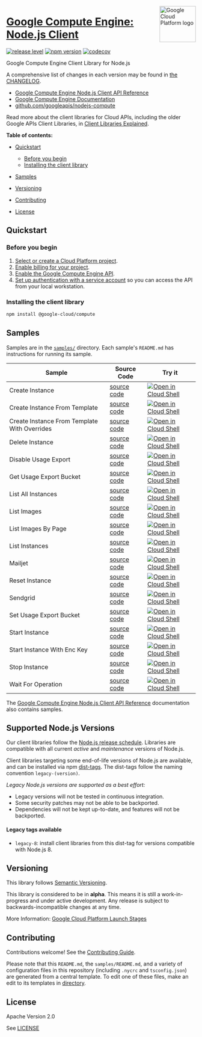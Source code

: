 [//]: # "This README.md file is auto-generated, all changes to this file will be lost."
[//]: # "To regenerate it, use `python -m synthtool`."
<img src="https://avatars2.githubusercontent.com/u/2810941?v=3&s=96" alt="Google Cloud Platform logo" title="Google Cloud Platform" align="right" height="96" width="96"/>

# [Google Compute Engine: Node.js Client](https://github.com/googleapis/nodejs-compute)

[![release level](https://img.shields.io/badge/release%20level-alpha-orange.svg?style=flat)](https://cloud.google.com/terms/launch-stages)
[![npm version](https://img.shields.io/npm/v/@google-cloud/compute.svg)](https://www.npmjs.org/package/@google-cloud/compute)
[![codecov](https://img.shields.io/codecov/c/github/googleapis/nodejs-compute/main.svg?style=flat)](https://codecov.io/gh/googleapis/nodejs-compute)




Google Compute Engine Client Library for Node.js


A comprehensive list of changes in each version may be found in
[the CHANGELOG](https://github.com/googleapis/nodejs-compute/blob/main/CHANGELOG.md).

* [Google Compute Engine Node.js Client API Reference][client-docs]
* [Google Compute Engine Documentation][product-docs]
* [github.com/googleapis/nodejs-compute](https://github.com/googleapis/nodejs-compute)

Read more about the client libraries for Cloud APIs, including the older
Google APIs Client Libraries, in [Client Libraries Explained][explained].

[explained]: https://cloud.google.com/apis/docs/client-libraries-explained

**Table of contents:**


* [Quickstart](#quickstart)
  * [Before you begin](#before-you-begin)
  * [Installing the client library](#installing-the-client-library)

* [Samples](#samples)
* [Versioning](#versioning)
* [Contributing](#contributing)
* [License](#license)

## Quickstart

### Before you begin

1.  [Select or create a Cloud Platform project][projects].
1.  [Enable billing for your project][billing].
1.  [Enable the Google Compute Engine API][enable_api].
1.  [Set up authentication with a service account][auth] so you can access the
    API from your local workstation.

### Installing the client library

```bash
npm install @google-cloud/compute
```




## Samples

Samples are in the [`samples/`](https://github.com/googleapis/nodejs-compute/tree/main/samples) directory. Each sample's `README.md` has instructions for running its sample.

| Sample                      | Source Code                       | Try it |
| --------------------------- | --------------------------------- | ------ |
| Create Instance | [source code](https://github.com/googleapis/nodejs-compute/blob/main/samples/createInstance.js) | [![Open in Cloud Shell][shell_img]](https://console.cloud.google.com/cloudshell/open?git_repo=https://github.com/googleapis/nodejs-compute&page=editor&open_in_editor=samples/createInstance.js,samples/README.md) |
| Create Instance From Template | [source code](https://github.com/googleapis/nodejs-compute/blob/main/samples/createInstanceFromTemplate.js) | [![Open in Cloud Shell][shell_img]](https://console.cloud.google.com/cloudshell/open?git_repo=https://github.com/googleapis/nodejs-compute&page=editor&open_in_editor=samples/createInstanceFromTemplate.js,samples/README.md) |
| Create Instance From Template With Overrides | [source code](https://github.com/googleapis/nodejs-compute/blob/main/samples/createInstanceFromTemplateWithOverrides.js) | [![Open in Cloud Shell][shell_img]](https://console.cloud.google.com/cloudshell/open?git_repo=https://github.com/googleapis/nodejs-compute&page=editor&open_in_editor=samples/createInstanceFromTemplateWithOverrides.js,samples/README.md) |
| Delete Instance | [source code](https://github.com/googleapis/nodejs-compute/blob/main/samples/deleteInstance.js) | [![Open in Cloud Shell][shell_img]](https://console.cloud.google.com/cloudshell/open?git_repo=https://github.com/googleapis/nodejs-compute&page=editor&open_in_editor=samples/deleteInstance.js,samples/README.md) |
| Disable Usage Export | [source code](https://github.com/googleapis/nodejs-compute/blob/main/samples/disableUsageExport.js) | [![Open in Cloud Shell][shell_img]](https://console.cloud.google.com/cloudshell/open?git_repo=https://github.com/googleapis/nodejs-compute&page=editor&open_in_editor=samples/disableUsageExport.js,samples/README.md) |
| Get Usage Export Bucket | [source code](https://github.com/googleapis/nodejs-compute/blob/main/samples/getUsageExportBucket.js) | [![Open in Cloud Shell][shell_img]](https://console.cloud.google.com/cloudshell/open?git_repo=https://github.com/googleapis/nodejs-compute&page=editor&open_in_editor=samples/getUsageExportBucket.js,samples/README.md) |
| List All Instances | [source code](https://github.com/googleapis/nodejs-compute/blob/main/samples/listAllInstances.js) | [![Open in Cloud Shell][shell_img]](https://console.cloud.google.com/cloudshell/open?git_repo=https://github.com/googleapis/nodejs-compute&page=editor&open_in_editor=samples/listAllInstances.js,samples/README.md) |
| List Images | [source code](https://github.com/googleapis/nodejs-compute/blob/main/samples/listImages.js) | [![Open in Cloud Shell][shell_img]](https://console.cloud.google.com/cloudshell/open?git_repo=https://github.com/googleapis/nodejs-compute&page=editor&open_in_editor=samples/listImages.js,samples/README.md) |
| List Images By Page | [source code](https://github.com/googleapis/nodejs-compute/blob/main/samples/listImagesByPage.js) | [![Open in Cloud Shell][shell_img]](https://console.cloud.google.com/cloudshell/open?git_repo=https://github.com/googleapis/nodejs-compute&page=editor&open_in_editor=samples/listImagesByPage.js,samples/README.md) |
| List Instances | [source code](https://github.com/googleapis/nodejs-compute/blob/main/samples/listInstances.js) | [![Open in Cloud Shell][shell_img]](https://console.cloud.google.com/cloudshell/open?git_repo=https://github.com/googleapis/nodejs-compute&page=editor&open_in_editor=samples/listInstances.js,samples/README.md) |
| Mailjet | [source code](https://github.com/googleapis/nodejs-compute/blob/main/samples/mailjet.js) | [![Open in Cloud Shell][shell_img]](https://console.cloud.google.com/cloudshell/open?git_repo=https://github.com/googleapis/nodejs-compute&page=editor&open_in_editor=samples/mailjet.js,samples/README.md) |
| Reset Instance | [source code](https://github.com/googleapis/nodejs-compute/blob/main/samples/resetInstance.js) | [![Open in Cloud Shell][shell_img]](https://console.cloud.google.com/cloudshell/open?git_repo=https://github.com/googleapis/nodejs-compute&page=editor&open_in_editor=samples/resetInstance.js,samples/README.md) |
| Sendgrid | [source code](https://github.com/googleapis/nodejs-compute/blob/main/samples/sendgrid.js) | [![Open in Cloud Shell][shell_img]](https://console.cloud.google.com/cloudshell/open?git_repo=https://github.com/googleapis/nodejs-compute&page=editor&open_in_editor=samples/sendgrid.js,samples/README.md) |
| Set Usage Export Bucket | [source code](https://github.com/googleapis/nodejs-compute/blob/main/samples/setUsageExportBucket.js) | [![Open in Cloud Shell][shell_img]](https://console.cloud.google.com/cloudshell/open?git_repo=https://github.com/googleapis/nodejs-compute&page=editor&open_in_editor=samples/setUsageExportBucket.js,samples/README.md) |
| Start Instance | [source code](https://github.com/googleapis/nodejs-compute/blob/main/samples/startInstance.js) | [![Open in Cloud Shell][shell_img]](https://console.cloud.google.com/cloudshell/open?git_repo=https://github.com/googleapis/nodejs-compute&page=editor&open_in_editor=samples/startInstance.js,samples/README.md) |
| Start Instance With Enc Key | [source code](https://github.com/googleapis/nodejs-compute/blob/main/samples/startInstanceWithEncKey.js) | [![Open in Cloud Shell][shell_img]](https://console.cloud.google.com/cloudshell/open?git_repo=https://github.com/googleapis/nodejs-compute&page=editor&open_in_editor=samples/startInstanceWithEncKey.js,samples/README.md) |
| Stop Instance | [source code](https://github.com/googleapis/nodejs-compute/blob/main/samples/stopInstance.js) | [![Open in Cloud Shell][shell_img]](https://console.cloud.google.com/cloudshell/open?git_repo=https://github.com/googleapis/nodejs-compute&page=editor&open_in_editor=samples/stopInstance.js,samples/README.md) |
| Wait For Operation | [source code](https://github.com/googleapis/nodejs-compute/blob/main/samples/waitForOperation.js) | [![Open in Cloud Shell][shell_img]](https://console.cloud.google.com/cloudshell/open?git_repo=https://github.com/googleapis/nodejs-compute&page=editor&open_in_editor=samples/waitForOperation.js,samples/README.md) |



The [Google Compute Engine Node.js Client API Reference][client-docs] documentation
also contains samples.

## Supported Node.js Versions

Our client libraries follow the [Node.js release schedule](https://nodejs.org/en/about/releases/).
Libraries are compatible with all current _active_ and _maintenance_ versions of
Node.js.

Client libraries targeting some end-of-life versions of Node.js are available, and
can be installed via npm [dist-tags](https://docs.npmjs.com/cli/dist-tag).
The dist-tags follow the naming convention `legacy-(version)`.

_Legacy Node.js versions are supported as a best effort:_

* Legacy versions will not be tested in continuous integration.
* Some security patches may not be able to be backported.
* Dependencies will not be kept up-to-date, and features will not be backported.

#### Legacy tags available

* `legacy-8`: install client libraries from this dist-tag for versions
  compatible with Node.js 8.

## Versioning

This library follows [Semantic Versioning](http://semver.org/).





This library is considered to be in **alpha**. This means it is still a
work-in-progress and under active development. Any release is subject to
backwards-incompatible changes at any time.




More Information: [Google Cloud Platform Launch Stages][launch_stages]

[launch_stages]: https://cloud.google.com/terms/launch-stages

## Contributing

Contributions welcome! See the [Contributing Guide](https://github.com/googleapis/nodejs-compute/blob/main/CONTRIBUTING.md).

Please note that this `README.md`, the `samples/README.md`,
and a variety of configuration files in this repository (including `.nycrc` and `tsconfig.json`)
are generated from a central template. To edit one of these files, make an edit
to its templates in
[directory](https://github.com/googleapis/synthtool).

## License

Apache Version 2.0

See [LICENSE](https://github.com/googleapis/nodejs-compute/blob/main/LICENSE)

[client-docs]: https://cloud.google.com/nodejs/docs/reference/compute/latest
[product-docs]: https://cloud.google.com/compute
[shell_img]: https://gstatic.com/cloudssh/images/open-btn.png
[projects]: https://console.cloud.google.com/project
[billing]: https://support.google.com/cloud/answer/6293499#enable-billing
[enable_api]: https://console.cloud.google.com/flows/enableapi?apiid=compute.googleapis.com
[auth]: https://cloud.google.com/docs/authentication/getting-started
